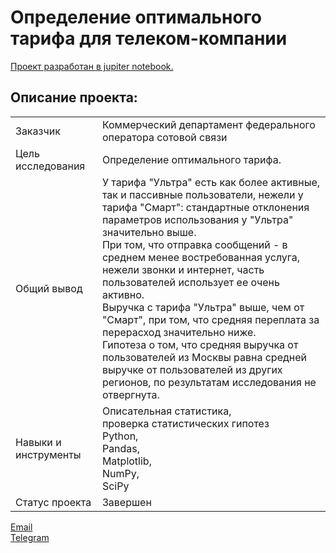 # Определение оптимального тарифа для телеком-компании

[Проект разработан в jupiter notebook.](https://github.com/data-analyst-mr/yandex-projects/blob/main/tarifs/tarifs.ipynb)<br/>

## Описание проекта:
|   |  |
|---------------|-------------------|
|Заказчик | Коммерческий департамент федерального оператора сотовой связи|
|Цель исследования| Определение оптимального тарифа.|
|Общий вывод|У тарифа "Ультра" есть как более активные, так и пассивные пользователи, нежели у тарифа "Смарт": стандартные отклонения параметров использования у "Ультра" значительно выше.<br/>При том, что отправка сообщений - в среднем менее востребованная услуга, нежели звонки и интернет, часть пользователей использует ее очень активно.<br/>Выручка с тарифа "Ультра" выше, чем от "Смарт", при том, что средняя переплата за перерасход значительно ниже.<br/>Гипотеза о том, что средняя выручка от пользователей из Москвы равна средней выручке от пользователей из других регионов, по результатам исследования не отвергнута.|
|Навыки и инструменты|Описательная статистика,<br/>проверка статистических гипотез<br/>Python,<br/>Pandas,<br/>Matplotlib,<br/>NumPy,<br/>SciPy|
|Статус проекта| Завершен|


[Email](mailto:mikhail-shestakov-2022@bk.ru)<br/>
[Telegram](https://t.me/mshestakov1)

